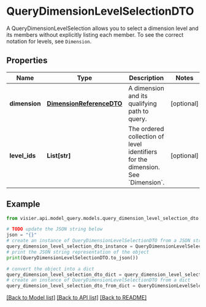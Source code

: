 # QueryDimensionLevelSelectionDTO

A QueryDimensionLevelSelection allows you to select a dimension level and its members without  explicitly listing each member. To see the correct notation for levels, see `Dimension`.

## Properties

Name | Type | Description | Notes
------------ | ------------- | ------------- | -------------
**dimension** | [**DimensionReferenceDTO**](DimensionReferenceDTO.md) | A dimension and its qualifying path to query. | [optional] 
**level_ids** | **List[str]** | The ordered collection of level identifiers for the dimension. See &#x60;Dimension&#x60;. | [optional] 

## Example

```python
from visier.api.model_query.models.query_dimension_level_selection_dto import QueryDimensionLevelSelectionDTO

# TODO update the JSON string below
json = "{}"
# create an instance of QueryDimensionLevelSelectionDTO from a JSON string
query_dimension_level_selection_dto_instance = QueryDimensionLevelSelectionDTO.from_json(json)
# print the JSON string representation of the object
print(QueryDimensionLevelSelectionDTO.to_json())

# convert the object into a dict
query_dimension_level_selection_dto_dict = query_dimension_level_selection_dto_instance.to_dict()
# create an instance of QueryDimensionLevelSelectionDTO from a dict
query_dimension_level_selection_dto_from_dict = QueryDimensionLevelSelectionDTO.from_dict(query_dimension_level_selection_dto_dict)
```
[[Back to Model list]](../README.md#documentation-for-models) [[Back to API list]](../README.md#documentation-for-api-endpoints) [[Back to README]](../README.md)


